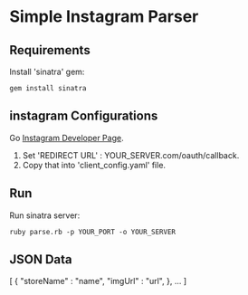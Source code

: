 # Simple Instagram Parser

## Requirements
Install 'sinatra' gem:
````
gem install sinatra
````

## instagram Configurations
Go [Instagram Developer
Page](https://www.instagram.com/developer/clients/manage/).
 1. Set 'REDIRECT URL' : YOUR_SERVER.com/oauth/callback.
 2. Copy that into 'client_config.yaml' file.

## Run
Run sinatra server:
````
ruby parse.rb -p YOUR_PORT -o YOUR_SERVER
````

## JSON Data
[
  {
    "storeName" : "name",
    "imgUrl" : "url",
  },
  ...
]
